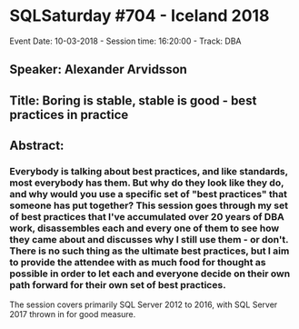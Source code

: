 # SQLSaturday #704 - Iceland 2018
Event Date: 10-03-2018 - Session time: 16:20:00 - Track: DBA
## Speaker: Alexander Arvidsson
## Title: Boring is stable, stable is good - best practices in practice
## Abstract:
### Everybody is talking about best practices, and like standards, most everybody has them. But why do they look like they do, and why would you use a specific set of "best practices" that someone has put together? This session goes through my set of best practices that I've accumulated over 20 years of DBA work, disassembles each and every one of them to see how they came about and discusses why I still use them - or don't. There is no such thing as the ultimate best practices, but I aim to provide the attendee with as much food for thought as possible in order to let each and everyone decide on their own path forward for their own set of best practices.
The session covers primarily SQL Server 2012 to 2016, with SQL Server 2017 thrown in for good measure.
